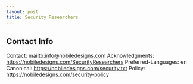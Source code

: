 ```yaml
---
layout: post
title: Security Researchers
---
```


## Contact Info

Contact: mailto:info@nobiledesigns.com
Acknowledgments: https://nobiledesigns.com/SecurityResearchers
Preferred-Languages: en
Canonical: https://nobiledesigns.com/security.txt
Policy: https://nobiledesigns.com/security-policy
